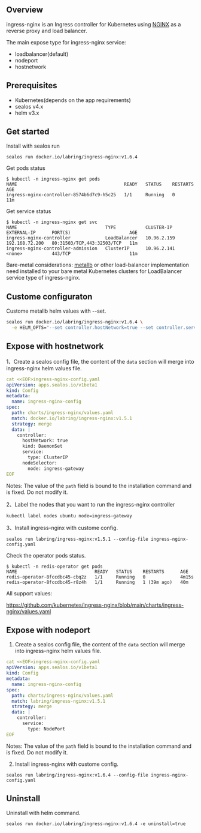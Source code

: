 ## Overview

ingress-nginx is an Ingress controller for Kubernetes using [NGINX](https://www.nginx.org/) as a reverse proxy and load balancer.

The main expose type for ingress-nginx service:

- loadbalancer(default)
- nodeport
- hostnetwork

## Prerequisites

- Kubernetes(depends on the app requirements)
- sealos v4.x
- helm v3.x

## Get started

Install with sealos run

```shell
sealos run docker.io/labring/ingress-nginx:v1.6.4
```

Get pods status

```shell
$ kubectl -n ingress-nginx get pods 
NAME                                        READY   STATUS    RESTARTS   AGE
ingress-nginx-controller-8574b6d7c9-h5c25   1/1     Running   0          11m
```

Get service status

```shell
$ kubectl -n ingress-nginx get svc
NAME                                 TYPE           CLUSTER-IP    EXTERNAL-IP      PORT(S)                      AGE
ingress-nginx-controller             LoadBalancer   10.96.2.159   192.168.72.200   80:31503/TCP,443:32503/TCP   11m
ingress-nginx-controller-admission   ClusterIP      10.96.2.141   <none>           443/TCP                      11m
```

Bare-metal considerations:  [metallb](https://metallb.universe.tf/) or other load-balancer implementation need installed to your bare metal Kubernetes clusters for LoadBalancer service type of ingress-nginx.

## Custome configuraton

Custome  metallb helm values with --set.

```bash
sealos run docker.io/labring/ingress-nginx:v1.6.4 \
  -e HELM_OPTS="--set controller.hostNetwork=true --set controller.service.enabled=false"
```

## Expose with hostnetwork

1、Create a sealos config file, the content of the `data` section will merge into ingress-nginx helm values file.

```yaml
cat <<EOF>ingress-nginx-config.yaml
apiVersion: apps.sealos.io/v1beta1
kind: Config
metadata:
  name: ingress-nginx-config
spec:
  path: charts/ingress-nginx/values.yaml
  match: docker.io/labring/ingress-nginx:v1.5.1
  strategy: merge
  data: |
    controller:
      hostNetwork: true
      kind: DaemonSet
      service:
        type: ClusterIP
      nodeSelector:
        node: ingress-gateway
EOF
```

Notes: The value of the `path` field is bound to the installation command and is fixed. Do not modify it.

2、Label the nodes that you want to run the ingress-nginx controller

```
kubectl label nodes ubuntu node=ingress-gateway
```

3、Install ingress-nginx with custome config.

```shell
sealos run labring/ingress-nginx:v1.5.1 --config-file ingress-nginx-config.yaml
```

Check the operator pods status.

```shell
$ kubectl -n redis-operator get pods 
NAME                             READY   STATUS    RESTARTS      AGE
redis-operator-8fccdbc45-cbq2z   1/1     Running   0             4m15s
redis-operator-8fccdbc45-r8z4h   1/1     Running   1 (39m ago)   40m
```

All support values:

https://github.com/kubernetes/ingress-nginx/blob/main/charts/ingress-nginx/values.yaml

## Expose with nodeport

1. Create a sealos config file, the content of the `data` section will merge into ingress-nginx helm values file.

```yaml
cat <<EOF>ingress-nginx-config.yaml
apiVersion: apps.sealos.io/v1beta1
kind: Config
metadata:
  name: ingress-nginx-config
spec:
  path: charts/ingress-nginx/values.yaml
  match: labring/ingress-nginx:v1.5.1
  strategy: merge
  data: |
    controller:
      service:
        type: NodePort
EOF
```

Notes: The value of the `path` field is bound to the installation command and is fixed. Do not modify it.

2. Install ingress-nginx with custome config.

```shell
sealos run labring/ingress-nginx:v1.6.4 --config-file ingress-nginx-config.yaml
```
## Uninstall

Uninstall with helm command.

```shell
sealos run docker.io/labring/ingress-nginx:v1.6.4 -e uninstall=true
```
